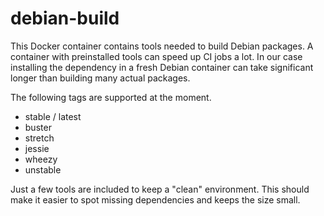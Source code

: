 # debian-build

This Docker container contains tools needed to build Debian packages.
A container with preinstalled tools can speed up CI jobs a lot.
In our case installing the dependency in a fresh Debian container can take significant longer than building many actual packages.

The following tags are supported at the moment.

* stable / latest
* buster
* stretch
* jessie
* wheezy
* unstable

Just a few tools are included to keep a "clean" environment.
This should make it easier to spot missing dependencies and keeps the size small.
